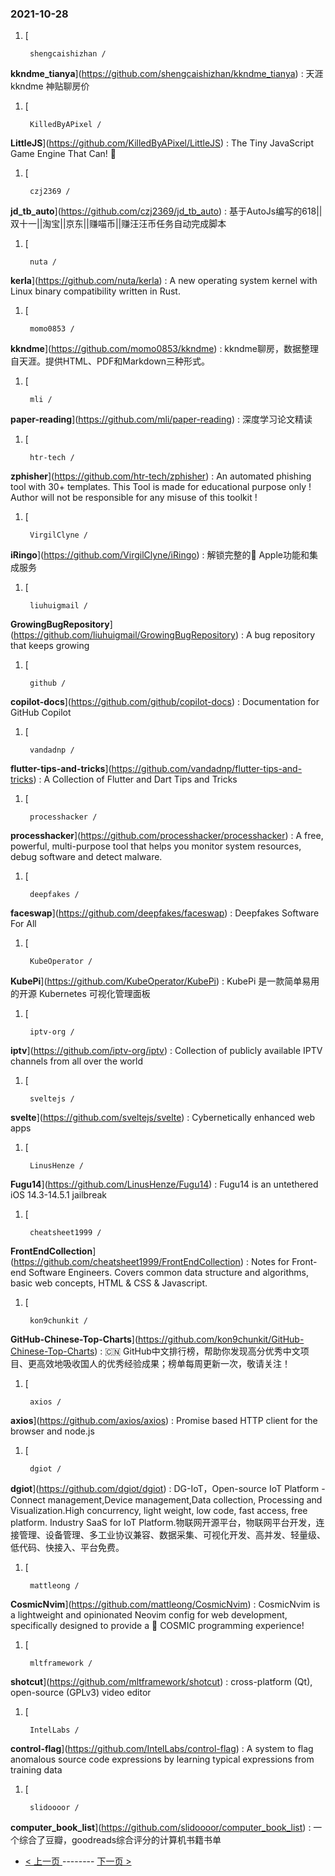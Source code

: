 ### 2021-10-28 
1. [
    

        shengcaishizhan /
**kkndme_tianya**](https://github.com/shengcaishizhan/kkndme_tianya) : 天涯 kkndme 神贴聊房价
1. [
    

        KilledByAPixel /
**LittleJS**](https://github.com/KilledByAPixel/LittleJS) : The Tiny JavaScript Game Engine That Can! 🚂
1. [
    

        czj2369 /
**jd_tb_auto**](https://github.com/czj2369/jd_tb_auto) : 基于AutoJs编写的618||双十一||淘宝||京东||赚喵币||赚汪汪币任务自动完成脚本
1. [
    

        nuta /
**kerla**](https://github.com/nuta/kerla) : A new operating system kernel with Linux binary compatibility written in Rust.
1. [
    

        momo0853 /
**kkndme**](https://github.com/momo0853/kkndme) : kkndme聊房，数据整理自天涯。提供HTML、PDF和Markdown三种形式。
1. [
    

        mli /
**paper-reading**](https://github.com/mli/paper-reading) : 深度学习论文精读
1. [
    

        htr-tech /
**zphisher**](https://github.com/htr-tech/zphisher) : An automated phishing tool with 30+ templates. This Tool is made for educational purpose only ! Author will not be responsible for any misuse of this toolkit !
1. [
    

        VirgilClyne /
**iRingo**](https://github.com/VirgilClyne/iRingo) : 解锁完整的 Apple功能和集成服务
1. [
    

        liuhuigmail /
**GrowingBugRepository**](https://github.com/liuhuigmail/GrowingBugRepository) : A bug repository that keeps growing
1. [
    

        github /
**copilot-docs**](https://github.com/github/copilot-docs) : Documentation for GitHub Copilot
1. [
    

        vandadnp /
**flutter-tips-and-tricks**](https://github.com/vandadnp/flutter-tips-and-tricks) : A Collection of Flutter and Dart Tips and Tricks
1. [
    

        processhacker /
**processhacker**](https://github.com/processhacker/processhacker) : A free, powerful, multi-purpose tool that helps you monitor system resources, debug software and detect malware.
1. [
    

        deepfakes /
**faceswap**](https://github.com/deepfakes/faceswap) : Deepfakes Software For All
1. [
    

        KubeOperator /
**KubePi**](https://github.com/KubeOperator/KubePi) : KubePi 是一款简单易用的开源 Kubernetes 可视化管理面板
1. [
    

        iptv-org /
**iptv**](https://github.com/iptv-org/iptv) : Collection of publicly available IPTV channels from all over the world
1. [
    

        sveltejs /
**svelte**](https://github.com/sveltejs/svelte) : Cybernetically enhanced web apps
1. [
    

        LinusHenze /
**Fugu14**](https://github.com/LinusHenze/Fugu14) : Fugu14 is an untethered iOS 14.3-14.5.1 jailbreak
1. [
    

        cheatsheet1999 /
**FrontEndCollection**](https://github.com/cheatsheet1999/FrontEndCollection) : Notes for Front-end Software Engineers. Covers common data structure and algorithms, basic web concepts, HTML & CSS & Javascript.
1. [
    

        kon9chunkit /
**GitHub-Chinese-Top-Charts**](https://github.com/kon9chunkit/GitHub-Chinese-Top-Charts) : 🇨🇳 GitHub中文排行榜，帮助你发现高分优秀中文项目、更高效地吸收国人的优秀经验成果；榜单每周更新一次，敬请关注！
1. [
    

        axios /
**axios**](https://github.com/axios/axios) : Promise based HTTP client for the browser and node.js
1. [
    

        dgiot /
**dgiot**](https://github.com/dgiot/dgiot) : DG-IoT，Open-source IoT Platform - Connect management,Device management,Data collection, Processing and Visualization.High concurrency, light weight, low code, fast access, free platform. Industry SaaS for IoT Platform.物联网开源平台，物联网平台开发，连接管理、设备管理、多工业协议兼容、数据采集、可视化开发、高并发、轻量级、低代码、快接入、平台免费。
1. [
    

        mattleong /
**CosmicNvim**](https://github.com/mattleong/CosmicNvim) : CosmicNvim is a lightweight and opinionated Neovim config for web development, specifically designed to provide a 💫 COSMIC programming experience!
1. [
    

        mltframework /
**shotcut**](https://github.com/mltframework/shotcut) : cross-platform (Qt), open-source (GPLv3) video editor
1. [
    

        IntelLabs /
**control-flag**](https://github.com/IntelLabs/control-flag) : A system to flag anomalous source code expressions by learning typical expressions from training data
1. [
    

        slidoooor /
**computer_book_list**](https://github.com/slidoooor/computer_book_list) : 一个综合了豆瓣，goodreads综合评分的计算机书籍书单 

- [ < 上一页 ](https://github.com/able8/github-trending-daily-record/blob/master/2021-10-27.md) -------- [ 下一页 > ](https://github.com/able8/github-trending-daily-record/blob/master/2021-10-29.md)